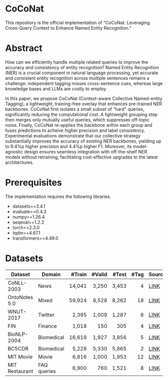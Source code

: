 # CoCoNat
This repository is the official implementation of "CoCoNat: Leveraging Cross-Query Context to Enhance Named Entity Recognition." 


# Abstract
How can we efficiently handle multiple related queries to improve the accuracy and consistency of entity recognition? Named Entity Recognition (NER) is a crucial component in natural language processing, yet accurate and consistent entity recognition across multiple sentences remains a challenge: independent tagging misses cross-sentence cues, whereas large knowledge bases and LLMs are costly to employ.

In this paper, we propose CoCoNat (Context-aware Collective Named-entity Tagging), a lightweight, training-free overlay that enhances pre-trained NER backbones. CoCoNat first isolates a small subset of "hard" queries, significantly reducing the computational cost. A lightweight grouping step then merges only mutually useful queries, which suppresses off-topic noise. Finally, CoCoNat re-applies the backbone within each group and fuses predictions to acheive higher precision and label consistency. Experimental evaluations demonstrate that our collective strategy substantially improves the accuracy of existing NER backbones, yielding up to 9.4%p higher precision and 4.4%p higher F1. Moreover, its model-agnostic design ensures seamless integration with off-the-shelf NER models without retraining, facilitating cost-effective upgrades to the latest architectures.


# Prerequisites
The implementation requires the following libraries.
- datasets==3.4.1  
- evaluate==0.4.3  
- numpy==1.26.4 
- seqeval==1.2.2 
- torch==2.3.0
- tqdm==4.67.1
- transformers==4.49.0 

# Datasets
| Dataset        | Domain      | #Train | #Valid | #Test | #Tag | Source                                                                               |
| -------------- | ----------- | -----: | -----: | ----: | ---: | ------------------------------------------------------------------------------------ |
| CoNLL-2003     | News        | 14,041 |  3,250 | 3,453 |    4 | [LINK](https://www.clips.uantwerpen.be/conll2003/ner/)                               |
| OntoNotes 5.0  | Mixed       | 59,924 |  8,528 | 8,262 |   18 | [LINK](https://catalog.ldc.upenn.edu/LDC2013T19)                                     |
| WNUT-2017      | Twitter     |  2,395 |  1,009 | 1,287 |    6 | [LINK](https://noisy-text.github.io/2017/emerging-rare-entities.html)                |
| FIN            | Finance     |  1,018 |    150 |   305 |    4 | [LINK](https://aclanthology.org/U15-1010/)                                           |
| BioNLP-2004    | Biomedical  | 16,619 |  1,927 | 3,856 |    5 | [LINK](https://www.ncbi.nlm.nih.gov/research/bionlp/Data/)                           |
| BC5CDR         | Biomedical  |  5,228 |  5,330 | 5,865 |    2 | [LINK](https://biocreative.bioinformatics.udel.edu/tasks/biocreative-v/track-3-cdr/) |
| MIT Movie      | Movie       |  6,816 |  1,000 | 1,953 |   12 | [LINK](http://groups.csail.mit.edu/sls/)                                             |
| MIT Restaurant | FAQ queries |  6,900 |    760 | 1,521 |    8 | [LINK](http://groups.csail.mit.edu/sls/)                                             |


